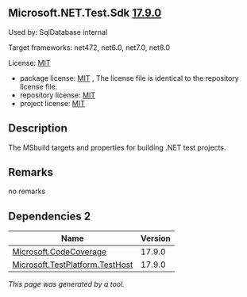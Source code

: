 Microsoft.NET.Test.Sdk [17.9.0](https://www.nuget.org/packages/Microsoft.NET.Test.Sdk/17.9.0)
--------------------

Used by: SqlDatabase internal

Target frameworks: net472, net6.0, net7.0, net8.0

License: [MIT](../../../../licenses/mit) 

- package license: [MIT]() , The license file is identical to the repository license file.
- repository license: [MIT](https://github.com/microsoft/vstest) 
- project license: [MIT](https://github.com/microsoft/vstest) 

Description
-----------
The MSbuild targets and properties for building .NET test projects.

Remarks
-----------
no remarks


Dependencies 2
-----------

|Name|Version|
|----------|:----|
|[Microsoft.CodeCoverage](../../../../packages/nuget.org/microsoft.codecoverage/17.9.0)|17.9.0|
|[Microsoft.TestPlatform.TestHost](../../../../packages/nuget.org/microsoft.testplatform.testhost/17.9.0)|17.9.0|

*This page was generated by a tool.*